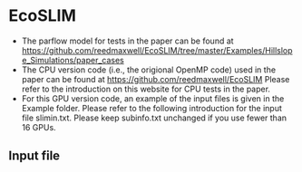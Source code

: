# EcoSLIM

* The parflow model for tests in the paper can be found at https://github.com/reedmaxwell/EcoSLIM/tree/master/Examples/Hillslope_Simulations/paper_cases  
* The CPU version code (i.e., the origional OpenMP code) used in the paper can be found at https://github.com/reedmaxwell/EcoSLIM  Please refer to the introduction on this website for CPU tests in the paper.  
* For this GPU version code, an example of the input files is given in the Example folder. Please refer to the following introduction for the input file slimin.txt. Please keep subinfo.txt unchanged if you use fewer than 16 GPUs.  

## Input file


